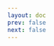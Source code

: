 ```yaml
---
layout: doc
prev: false
next: false
---
```


<CustomItemBox :item="{
  name: '梨子',
  icon: '/wiki/item/pear.png',
  type: '食物',
  description: '',
  params: {
    stack: 30,
    durability: -1 
  },
  obtain: {
    found: [],
    npc: [],
    shop: [],
    gardening: []
  }
}" />
